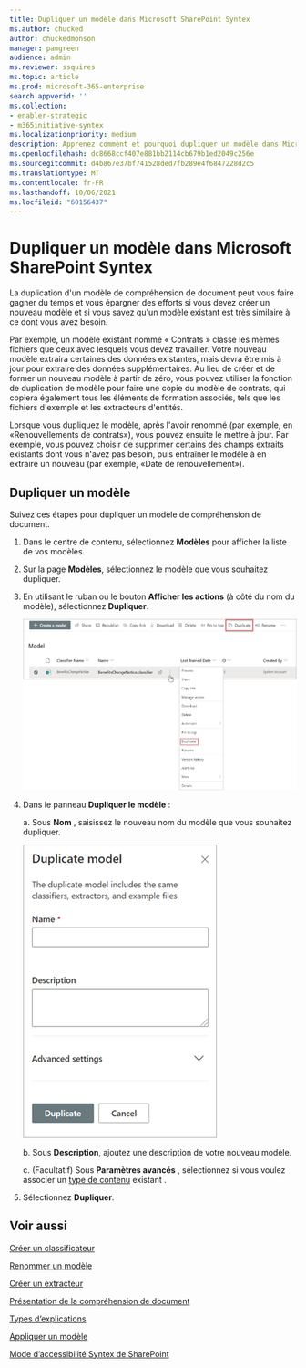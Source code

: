```yaml
---
title: Dupliquer un modèle dans Microsoft SharePoint Syntex
ms.author: chucked
author: chuckedmonson
manager: pamgreen
audience: admin
ms.reviewer: ssquires
ms.topic: article
ms.prod: microsoft-365-enterprise
search.appverid: ''
ms.collection:
- enabler-strategic
- m365initiative-syntex
ms.localizationpriority: medium
description: Apprenez comment et pourquoi dupliquer un modèle dans Microsoft SharePoint Syntex.
ms.openlocfilehash: dc8668ccf407e881bb2114cb679b1ed2049c256e
ms.sourcegitcommit: d4b867e37bf741528ded7fb289e4f6847228d2c5
ms.translationtype: MT
ms.contentlocale: fr-FR
ms.lasthandoff: 10/06/2021
ms.locfileid: "60156437"
---
```

# <a name="duplicate-a-model-in-microsoft-sharepoint-syntex"></a>Dupliquer un modèle dans Microsoft SharePoint Syntex

La duplication d'un modèle de compréhension de document peut vous faire gagner du temps et vous épargner des efforts si vous devez créer un nouveau modèle et si vous savez qu'un modèle existant est très similaire à ce dont vous avez besoin.

Par exemple, un modèle existant nommé « Contrats » classe les mêmes fichiers que ceux avec lesquels vous devez travailler. Votre nouveau modèle extraira certaines des données existantes, mais devra être mis à jour pour extraire des données supplémentaires. Au lieu de créer et de former un nouveau modèle à partir de zéro, vous pouvez utiliser la fonction de duplication de modèle pour faire une copie du modèle de contrats, qui copiera également tous les éléments de formation associés, tels que les fichiers d'exemple et les extracteurs d'entités.

Lorsque vous dupliquez le modèle, après l'avoir renommé (par exemple, en «Renouvellements de contrats»), vous pouvez ensuite le mettre à jour. Par exemple, vous pouvez choisir de supprimer certains des champs extraits existants dont vous n'avez pas besoin, puis entraîner le modèle à en extraire un nouveau (par exemple, «Date de renouvellement»).

## <a name="duplicate-a-model"></a>Dupliquer un modèle

Suivez ces étapes pour dupliquer un modèle de compréhension de document.

1. Dans le centre de contenu, sélectionnez **Modèles** pour afficher la liste de vos modèles.

2. Sur la page **Modèles**, sélectionnez le modèle que vous souhaitez dupliquer.

3. En utilisant le ruban ou le bouton **Afficher les actions** (à côté du nom du modèle), sélectionnez **Dupliquer**.</br>

    ![Capture d'écran de la page Modèles montrant un modèle sélectionné avec les options de duplication en surbrillance.](../media/content-understanding/select-model-duplicate-both.png) </br>

4. Dans le panneau **Dupliquer le modèle** :

   a. Sous **Nom** , saisissez le nouveau nom du modèle que vous souhaitez dupliquer.</br>

    ![Capture d'écran montrant le panneau du modèle dupliqué.](../media/content-understanding/duplicate-model-panel.png) </br>

   b. Sous **Description**, ajoutez une description de votre nouveau modèle.

   c. (Facultatif) Sous **Paramètres avancés** , sélectionnez si vous voulez associer un [type de contenu](/sharepoint/governance/content-type-and-workflow-planning#content-type-overview) existant .

5. Sélectionnez **Dupliquer**.

## <a name="see-also"></a>Voir aussi
[Créer un classificateur](create-a-classifier.md)

[Renommer un modèle](rename-a-model.md)

[Créer un extracteur](create-an-extractor.md)

[Présentation de la compréhension de document](document-understanding-overview.md)

[Types d’explications](explanation-types-overview.md)

[Appliquer un modèle](apply-a-model.md) 

[Mode d’accessibilité Syntex de SharePoint](accessibility-mode.md)